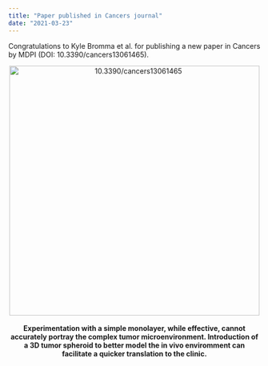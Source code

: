 ```yaml
---
title: "Paper published in Cancers journal"
date: "2021-03-23"
---
```


Congratulations to Kyle Bromma et al. for publishing a new paper in Cancers by MDPI (DOI: 10.3390/cancers13061465).

<center>
<img src="/~devikac/img/publications/cancers-mar-2021.png" alt="10.3390/cancers13061465" width="500"/>

<br/>
<br/>
<b>
Experimentation with a simple monolayer, while effective, cannot accurately portray the complex tumor microenvironment. Introduction of a 3D tumor spheroid to better model the in vivo enviromment can facilitate a quicker translation to the clinic.</center></b>
